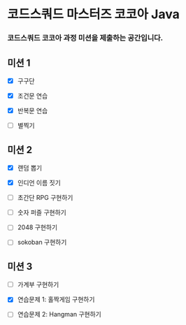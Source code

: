 # 코드스쿼드 마스터즈 코코아 Java 

### 코드스쿼드 코코아 과정 미션을 제출하는 공간입니다.

## 미션 1
- [x] 구구단
- [x] 조건문 연습 
- [x] 반복문 연습
- [ ] 별찍기


## 미션 2

- [x] 랜덤 뽑기
- [x] 인디언 이름 짓기
- [ ] 초간단 RPG 구현하기
- [ ] 숫자 퍼즐 구현하기
- [ ] 2048 구현하기
- [ ] sokoban 구현하기


## 미션 3

- [ ] 가계부 구현하기
- [x] 연습문제 1: 홀짝게임 구현하기
- [ ] 연습문제 2: Hangman 구현하기

